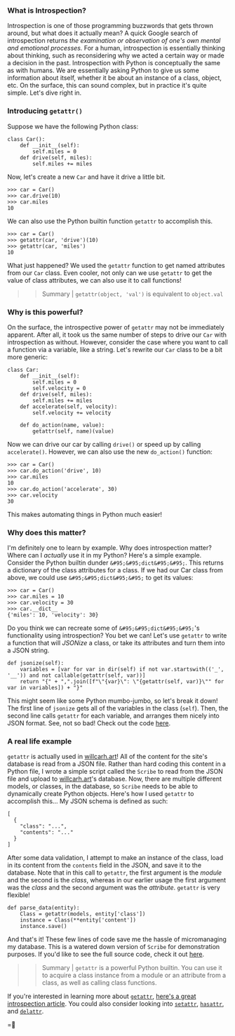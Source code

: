### What is Introspection?
Introspection is one of those programming buzzwords that gets thrown around, but what does it actually mean? A quick Google search of introspection returns _the examination or observation of one's own mental and emotional processes._ For a human, introspection is essentially thinking about thinking, such as reconsidering why we acted a certain way or made a decision in the past.
Introspection with Python is conceptually the same as with humans. We are essentially asking Python to give us some information about itself, whether it be about an instance of a class, object, etc. On the surface, this can sound complex, but in practice it's quite simple. Let's dive right in.

### Introducing `getattr()`
Suppose we have the following Python class:
```
class Car():
    def __init__(self):
        self.miles = 0
    def drive(self, miles):
        self.miles += miles
```
Now, let's create a new `Car` and have it drive a little bit.
```
>>> car = Car()
>>> car.drive(10)
>>> car.miles
10
```
We can also use the Python builtin function `getattr` to accomplish this.
```
>>> car = Car()
>>> getattr(car, 'drive')(10)
>>> getattr(car, 'miles')
10
```
What just happened? We used the `getattr` function to get named attributes from our `Car` class. Even cooler, not only can we use `getattr` to get the value of class attributes, we can also use it to call functions!
>> Summary | `getattr(object, 'val')` is equivalent to `object.val`


### Why is this powerful?
On the surface, the introspective power of `getattr` may not be immediately apparent. After all, it took us the same number of steps to drive our `Car` with introspection as without. However, consider the case where you want to call a function via a variable, like a string. Let's rewrite our `Car` class to be a bit more generic:
```
class Car:
    def __init__(self):
        self.miles = 0
        self.velocity = 0
    def drive(self, miles):
        self.miles += miles
    def accelerate(self, velocity):
        self.velocity += velocity

    def do_action(name, value):
        getattr(self, name)(value)
```
Now we can drive our car by calling `drive()` or speed up by calling `accelerate()`. However, we can also use the new `do_action()` function:
```
>>> car = Car()
>>> car.do_action('drive', 10)
>>> car.miles
10
>>> car.do_action('accelerate', 30)
>>> car.velocity
30
```
This makes automating things in Python much easier!

### Why does this matter?
I'm definitely one to learn by example. Why does introspection matter? Where can I _actually_ use it in my Python? Here's a simple example.
Consider the Python builtin dunder `&#95;&#95;dict&#95;&#95;`. This returns a dictionary of the class attributes for a class. If we had our Car class from above, we could use `&#95;&#95;dict&#95;&#95;` to get its values:
```
>>> car = Car()
>>> car.miles = 10
>>> car.velocity = 30
>>> car.__dict__
{'miles': 10, 'velocity': 30}
```
Do you think we can recreate some of `&#95;&#95;dict&#95;&#95;`'s functionality using introspection? You bet we can! Let's use `getattr` to write a function that will _JSONize_ a class, or take its attributes and turn them into a JSON string.
```
def jsonize(self):
    variables = [var for var in dir(self) if not var.startswith(('_', '__')) and not callable(getattr(self, var))]
    return "{" + ",".join([f"\"{var}\": \"{getattr(self, var)}\"" for var in variables]) + "}"
```
This might seem like some Python mumbo-jumbo, so let's break it down! The first line of `jsonize` gets all of the variables in the class (`self`). Then, the second line calls `getattr` for each variable, and arranges them nicely into JSON format. See, not so bad! Check out the code [here](https://github.com/wcarhart/willcarh.art-snippets/blob/master/the-power-of-introspection-in-python/snippet.py).

### A real life example
`getattr` is actually used in [willcarh.art]({{src:index}})! All of the content for the site's database is read from a JSON file. Rather than hard coding this content in a Python file, I wrote a simple script called the `Scribe` to read from the JSON file and upload to [willcarh.art]({{src:index}})'s database. Now, there are multiple different models, or classes, in the database, so `Scribe` needs to be able to dynamically create Python objects. Here's how I used `getattr` to accomplish this...
My JSON schema is defined as such:
```
[
  {
    "class": "...",
    "contents": "..."
  }
]
```
After some data validation, I attempt to make an instance of the class, load in its content from the `contents` field in the JSON, and save it to the database. Note that in this call to `getattr`, the first argument is the _module_ and the second is the _class_, whereas in our earlier usage the first argument was the _class_ and the second argument was the _attribute_. `getattr` is very flexible!
```
def parse_data(entity):
    Class = getattr(models, entity['class'])
    instance = Class(**entity['content'])
    instance.save()
```
And that's it! These few lines of code save me the hassle of micromanaging my database. This is a watered down version of `Scribe` for demonstration purposes. If you'd like to see the full source code, check it out [here](https://github.com/wcarhart/willcarh.art-v1/blob/master/scribe.py).
>> Summary | `getattr` is a powerful Python builtin. You can use it to acquire a class instance from a module or an attribute from a class, as well as calling class functions.

If you're interested in learning more about [`getattr`](https://docs.python.org/3/library/functions.html#getattr), [here's a great introspection article](https://linux.die.net/diveintopython/html/power_of_introspection/index.html). You could also consider looking into [`setattr`](https://docs.python.org/3/library/functions.html#setattr), [`hasattr`](https://docs.python.org/3/library/functions.html#hasattr), and [`delattr`](https://docs.python.org/3/library/functions.html#delattr).

=🦉